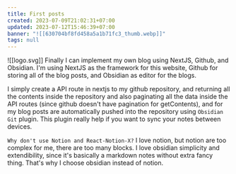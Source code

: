 ```yaml
---
title: First posts
created: 2023-07-09T21:02:31+07:00
updated: 2023-07-12T15:46:39+07:00
banner: "![[630704bf8fd458a5a1b71fc3_thumb.webp]]"
tags: null
---
```

![[logo.svg]]
Finally I can implement my own blog using NextJS, Github, and Obsidian.
I'm using NextJS as the framework for this website, Github for storing all of the blog posts, and Obsidian as editor for the blogs.

I simply create a API route in nextjs to my github repository, and returning all the contents inside the repository and also paginating all the data inside the API routes (since github doesn't have pagination for getContents), and for my blog posts are automatically pushed into the repository using `Obsidian Git` plugin. This plugin really help if you want to sync your notes between devices.

`Why don't use Notion and React-Notion-X?`
I love notion, but notion are too complex for me, there are too many blocks.
I love obsidian simplicity and extendibility, since it's basically a markdown notes without extra fancy thing.
That's why I choose obsidian instead of notion.